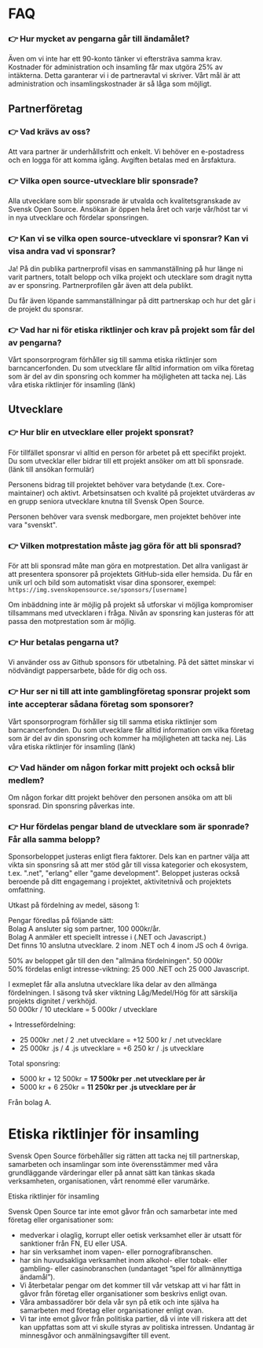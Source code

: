 # FAQ

### 👉 Hur mycket av pengarna går till ändamålet?
Även om vi inte har ett 90-konto tänker vi eftersträva samma krav. Kostnader för administration och insamling får max utgöra 25% av intäkterna.
Detta garanterar vi i de partneravtal vi skriver. Vårt mål är att administration och insamlingskostnader är så låga som möjligt.

## Partnerföretag

### 👉 Vad krävs av oss?

Att vara partner är underhållsfritt och enkelt. Vi behöver en e-postadress och en logga för att komma igång. Avgiften betalas med en årsfaktura.

### 👉 Vilka open source-utvecklare blir sponsrade?

Alla utvecklare som blir sponsrade är utvalda och kvalitetsgranskade av Svensk Open Source. Ansökan är öppen hela året och varje vår/höst tar vi in nya utvecklare och fördelar sponsringen.

### 👉 Kan vi se vilka open source-utvecklare vi sponsrar? Kan vi visa andra vad vi sponsrar?

Ja! På din publika partnerprofil visas en sammanställning på hur länge ni varit partners, totalt belopp och vilka projekt och utecklare som dragit nytta av er sponsring.
Partnerprofilen går även att dela publikt.

Du får även löpande sammanställningar på ditt partnerskap och hur det går i de projekt du sponsrar.

### 👉 Vad har ni för etiska riktlinjer och krav på projekt som får del av pengarna?

Vårt sponsorprogram förhåller sig till samma etiska riktlinjer som barncancerfonden.
Du som utvecklare får alltid information om vilka företag som är del av din sponsring och kommer ha möjligheten att tacka nej.
Läs våra etiska riktlinjer för insamling (länk)


## Utvecklare

### 👉 Hur blir en utvecklare eller projekt sponsrat?

För tillfället sponsrar vi alltid en person för arbetet på ett specifikt projekt.
Du som utvecklar eller bidrar till ett projekt ansöker om att bli sponsrade. (länk till ansökan formulär)

Personens bidrag till projektet behöver vara betydande (t.ex. Core-maintainer) och aktivt. Arbetsinsatsen och kvalité på projektet utvärderas av en grupp seniora utvecklare knutna till Svensk Open Source.

Personen behöver vara svensk medborgare, men projektet behöver inte vara "svenskt".


### 👉 Vilken motprestation måste jag göra för att bli sponsrad?

För att bli sponsrad måte man göra en motprestation. Det allra vanligast är att presentera sponsorer på projektets GitHub-sida eller hemsida.
Du får en unik url och bild som automatiskt visar dina sponsorer, exempel: `https://img.svenskopensource.se/sponsors/[username]`

Om inbäddning inte är möjlig på projekt så utforskar vi möjliga kompromiser tillsammans med utvecklaren i fråga. Nivån av sponsring kan justeras för att passa den motprestation som är möjlig.

### 👉 Hur betalas pengarna ut?

Vi använder oss av Github sponsors för utbetalning. På det sättet minskar vi nödvändigt pappersarbete, både för dig och oss.


### 👉 Hur ser ni till att inte gamblingföretag sponsrar projekt som inte accepterar sådana företag som sponsorer?

Vårt sponsorprogram förhåller sig till samma etiska riktlinjer som barncancerfonden.
Du som utvecklare får alltid information om vilka företag som är del av din sponsring och kommer ha möjligheten att tacka nej.
Läs våra etiska riktlinjer för insamling (länk)

### 👉 Vad händer om någon forkar mitt projekt och också blir medlem?
Om någon forkar ditt projekt behöver den personen ansöka om att bli sponsrad. Din sponsring påverkas inte.


### 👉 Hur fördelas pengar bland de utvecklare som är sponrade? Får alla samma belopp?

Sponsorbeloppet justeras enligt flera faktorer.
Dels kan en partner välja att vikta sin sponsring så att mer stöd går till vissa kategorier och ekosystem, t.ex. ".net", "erlang" eller "game development".
Beloppet justeras också beroende på ditt engagemang i projektet, aktivitetnivå och projektets omfattning.

Utkast på fördelning av medel, säsong 1:

Pengar föredlas på följande sätt:  
Bolag A ansluter sig som partner, 100 000kr/år.  
Bolag A anmäler ett speciellt intresse i (.NET och Javascript.)  
Det finns 10 anslutna utvecklare. 2 inom .NET och 4 inom JS och 4 övriga.

50% av beloppet går till den den "allmäna fördelningen". 50 000kr  
50% fördelas enligt intresse-viktning: 25 000 .NET och 25 000 Javascript.  

I exmeplet får alla anslutna utvecklare lika delar av den allmänga fördelningen. I säsong två sker viktning Låg/Medel/Hög för att särskilja projekts dignitet / verkhöjd.  
50 000kr / 10 utecklare = 5 000kr / utvecklare

\+ Intressefördelning:  
* 25 000kr .net / 2 .net utvecklare = +12 500 kr / .net utvecklare  
* 25 000kr .js / 4 .js utvecklare = +6 250 kr / .js utvecklare  

Total sponsring:

* 5000 kr + 12 500kr = **17 500kr per .net utvecklare per år**
* 5000 kr + 6 250kr = **11 250kr per .js utvecklare per år**  

Från bolag A.


# Etiska riktlinjer för insamling

Svensk Open Source förbehåller sig rätten att tacka nej till partnerskap, samarbeten och insamlingar som inte överensstämmer med våra grundläggande värderingar eller på annat sätt kan tänkas skada verksamheten, organisationen, vårt renommé eller varumärke.

Etiska riktlinjer för insamling

Svensk Open Source tar inte emot gåvor från och samarbetar inte med företag eller organisationer som:

* medverkar i olaglig, korrupt eller oetisk verksamhet eller är utsatt för sanktioner från FN, EU eller USA.
* har sin verksamhet inom vapen- eller pornografibranschen.
* har sin huvudsakliga verksamhet inom alkohol- eller tobak- eller gambling- eller casinobranschen (undantaget ”spel för allmännyttiga ändamål”).
* Vi återbetalar pengar om det kommer till vår vetskap att vi har fått in gåvor från företag eller organisationer som beskrivs enligt ovan.
* Våra ambassadörer bör dela vår syn på etik och inte själva ha samarbeten med företag eller organisationer enligt ovan.
* Vi tar inte emot gåvor från politiska partier, då vi inte vill riskera att det kan uppfattas som att vi skulle styras av politiska intressen. Undantag är minnesgåvor och anmälningsavgifter till event.



